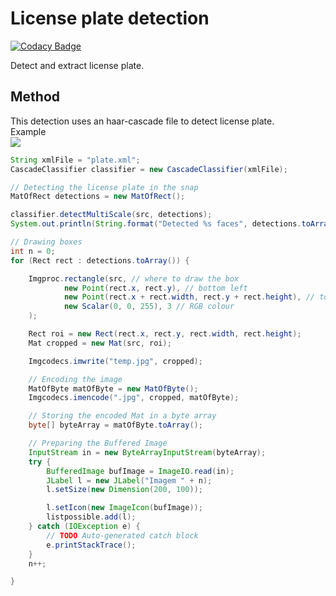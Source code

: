 # License plate detection

[![Codacy Badge](https://api.codacy.com/project/badge/Grade/a3d989e67291492d9440b4f4727a4412)](https://app.codacy.com/app/Ramonrune/license-plate-detection?utm_source=github.com&utm_medium=referral&utm_content=Ramonrune/license-plate-detection&utm_campaign=Badge_Grade_Dashboard)

Detect and extract license plate.

## Method
This detection uses an haar-cascade file to detect license plate.<br>
Example<br>
<img src="http://answers.opencv.org/upfiles/14039682835002835.jpg"/><br>
```java
String xmlFile = "plate.xml";
CascadeClassifier classifier = new CascadeClassifier(xmlFile);

// Detecting the license plate in the snap
MatOfRect detections = new MatOfRect();

classifier.detectMultiScale(src, detections);
System.out.println(String.format("Detected %s faces", detections.toArray().length));

// Drawing boxes
int n = 0;
for (Rect rect : detections.toArray()) {

	Imgproc.rectangle(src, // where to draw the box
			new Point(rect.x, rect.y), // bottom left
			new Point(rect.x + rect.width, rect.y + rect.height), // top right
			new Scalar(0, 0, 255), 3 // RGB colour
	);

	Rect roi = new Rect(rect.x, rect.y, rect.width, rect.height);
	Mat cropped = new Mat(src, roi);

	Imgcodecs.imwrite("temp.jpg", cropped);

	// Encoding the image
	MatOfByte matOfByte = new MatOfByte();
	Imgcodecs.imencode(".jpg", cropped, matOfByte);

	// Storing the encoded Mat in a byte array
	byte[] byteArray = matOfByte.toArray();

	// Preparing the Buffered Image
	InputStream in = new ByteArrayInputStream(byteArray);
	try {
		BufferedImage bufImage = ImageIO.read(in);
		JLabel l = new JLabel("Imagem " + n);
		l.setSize(new Dimension(200, 100));

		l.setIcon(new ImageIcon(bufImage));
		listpossible.add(l);
	} catch (IOException e) {
		// TODO Auto-generated catch block
		e.printStackTrace();
	}
	n++;

}
```
    
